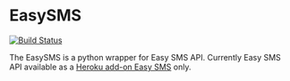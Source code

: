 # EasySMS
[![Build Status](https://travis-ci.org/sv0/easysms.svg?branch=master)](https://travis-ci.org/sv0/easysms)

The EasySMS is a python wrapper for Easy SMS API. Currently Easy SMS API available as a [Heroku add-on Easy SMS](https://elements.heroku.com/addons/easysms) only.
